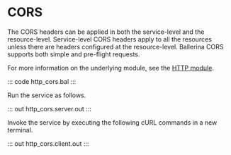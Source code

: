 # CORS

The CORS headers can be applied in both the service-level and the resource-level. Service-level CORS headers apply to all the resources unless there are headers configured at the resource-level. Ballerina CORS supports both simple and pre-flight requests.

For more information on the underlying module, see the [HTTP module](https://lib.ballerina.io/ballerina/http/latest/).

::: code http_cors.bal :::

Run the service as follows.

::: out http_cors.server.out :::

Invoke the service by executing the following cURL commands in a new terminal.

::: out http_cors.client.out :::

